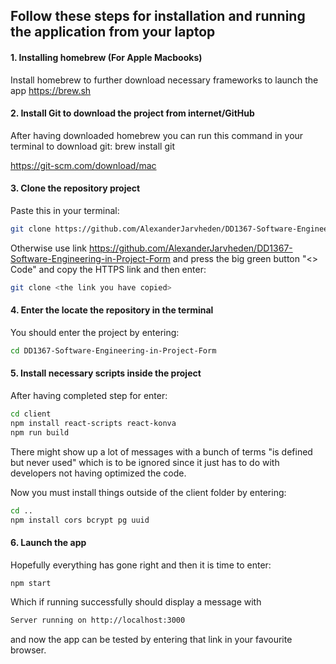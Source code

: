 ## Follow these steps for installation and running the application from your laptop

#### 1. Installing homebrew (For Apple Macbooks)

Install homebrew to further download necessary frameworks to launch the app https://brew.sh

#### 2. Install Git to download the project from internet/GitHub

After having downloaded homebrew you can run this command in your terminal to download git:
brew install git

https://git-scm.com/download/mac

#### 3. Clone the repository project

Paste this in your terminal:
```sh
git clone https://github.com/AlexanderJarvheden/DD1367-Software-Engineering-in-Project-Form.git
```
Otherwise use link https://github.com/AlexanderJarvheden/DD1367-Software-Engineering-in-Project-Form and press the big green button
"<> Code" and copy the HTTPS link and then enter:

```sh
git clone <the link you have copied>
```

#### 4. Enter the locate the repository in the terminal

You should enter the project by entering:
```sh
cd DD1367-Software-Engineering-in-Project-Form
```
#### 5. Install necessary scripts inside the project

After having completed step for enter:
```sh
cd client
npm install react-scripts react-konva
npm run build
```
There might show up a lot of messages with a bunch of terms "is defined but never used" which is to be ignored since it just
has to do with developers not having optimized the code.

Now you must install things outside of the client folder by entering:

```sh
cd ..
npm install cors bcrypt pg uuid
```

#### 6. Launch the app

Hopefully everything has gone right and then it is time to enter:

```sh
npm start
```

Which if running successfully should display a message with 
```sh
Server running on http://localhost:3000
```
and now the app can be tested by entering that link in your favourite browser.
